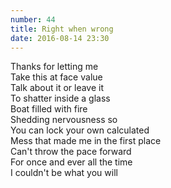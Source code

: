```yaml
---
number: 44
title: Right when wrong
date: 2016-08-14 23:30
---
```


Thanks for letting me<br>
Take this at face value<br>
Talk about it or leave it<br>
To shatter inside a glass<br>
Boat filled with fire<br>
Shedding nervousness so<br>
You can lock your own calculated<br>
Mess that made me in the first place<br>
Can't throw the pace forward<br>
For once and ever all the time<br>
I couldn't be what you will<br>